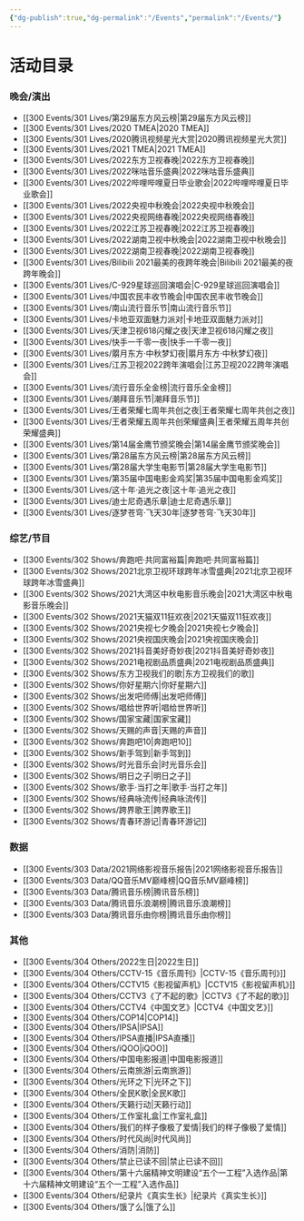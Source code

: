 ```yaml
---
{"dg-publish":true,"dg-permalink":"/Events","permalink":"/Events/"}
---
```


# 活动目录

### 晚会/演出

- [[300 Events/301 Lives/第29届东方风云榜\|第29届东方风云榜]]
- [[300 Events/301 Lives/2020 TMEA\|2020 TMEA]]
- [[300 Events/301 Lives/2020腾讯视频星光大赏\|2020腾讯视频星光大赏]]
- [[300 Events/301 Lives/2021 TMEA\|2021 TMEA]]
- [[300 Events/301 Lives/2022东方卫视春晚\|2022东方卫视春晚]]
- [[300 Events/301 Lives/2022咪咕音乐盛典\|2022咪咕音乐盛典]]
- [[300 Events/301 Lives/2022哔哩哔哩夏日毕业歌会\|2022哔哩哔哩夏日毕业歌会]]
- [[300 Events/301 Lives/2022央视中秋晚会\|2022央视中秋晚会]]
- [[300 Events/301 Lives/2022央视网络春晚\|2022央视网络春晚]]
- [[300 Events/301 Lives/2022江苏卫视春晚\|2022江苏卫视春晚]]
- [[300 Events/301 Lives/2022湖南卫视中秋晚会\|2022湖南卫视中秋晚会]]
- [[300 Events/301 Lives/2022湖南卫视春晚\|2022湖南卫视春晚]]
- [[300 Events/301 Lives/Bilibili 2021最美的夜跨年晚会\|Bilibili 2021最美的夜跨年晚会]]
- [[300 Events/301 Lives/C-929星球巡回演唱会\|C-929星球巡回演唱会]]
- [[300 Events/301 Lives/中国农民丰收节晚会\|中国农民丰收节晚会]]
- [[300 Events/301 Lives/南山流行音乐节\|南山流行音乐节]]
- [[300 Events/301 Lives/卡地亚双面魅力派对\|卡地亚双面魅力派对]]
- [[300 Events/301 Lives/天津卫视618闪耀之夜\|天津卫视618闪耀之夜]]
- [[300 Events/301 Lives/快手一千零一夜\|快手一千零一夜]]
- [[300 Events/301 Lives/朤月东方·中秋梦幻夜\|朤月东方·中秋梦幻夜]]
- [[300 Events/301 Lives/江苏卫视2022跨年演唱会\|江苏卫视2022跨年演唱会]]
- [[300 Events/301 Lives/流行音乐全金榜\|流行音乐全金榜]]
- [[300 Events/301 Lives/潮拜音乐节\|潮拜音乐节]]
- [[300 Events/301 Lives/王者荣耀七周年共创之夜\|王者荣耀七周年共创之夜]]
- [[300 Events/301 Lives/王者荣耀五周年共创荣耀盛典\|王者荣耀五周年共创荣耀盛典]]
- [[300 Events/301 Lives/第14届金鹰节颁奖晚会\|第14届金鹰节颁奖晚会]]
- [[300 Events/301 Lives/第28届东方风云榜\|第28届东方风云榜]]
- [[300 Events/301 Lives/第28届大学生电影节\|第28届大学生电影节]]
- [[300 Events/301 Lives/第35届中国电影金鸡奖\|第35届中国电影金鸡奖]]
- [[300 Events/301 Lives/这十年·追光之夜\|这十年·追光之夜]]
- [[300 Events/301 Lives/迪士尼奇遇乐章\|迪士尼奇遇乐章]]
- [[300 Events/301 Lives/逐梦苍穹·飞天30年\|逐梦苍穹·飞天30年]]


### 综艺/节目

- [[300 Events/302 Shows/奔跑吧·共同富裕篇\|奔跑吧·共同富裕篇]]
- [[300 Events/302 Shows/2021北京卫视环球跨年冰雪盛典\|2021北京卫视环球跨年冰雪盛典]]
- [[300 Events/302 Shows/2021大湾区中秋电影音乐晚会\|2021大湾区中秋电影音乐晚会]]
- [[300 Events/302 Shows/2021天猫双11狂欢夜\|2021天猫双11狂欢夜]]
- [[300 Events/302 Shows/2021央视七夕晚会\|2021央视七夕晚会]]
- [[300 Events/302 Shows/2021央视国庆晚会\|2021央视国庆晚会]]
- [[300 Events/302 Shows/2021抖音美好奇妙夜\|2021抖音美好奇妙夜]]
- [[300 Events/302 Shows/2021电视剧品质盛典\|2021电视剧品质盛典]]
- [[300 Events/302 Shows/东方卫视我们的歌\|东方卫视我们的歌]]
- [[300 Events/302 Shows/你好星期六\|你好星期六]]
- [[300 Events/302 Shows/出发吧师傅\|出发吧师傅]]
- [[300 Events/302 Shows/唱给世界听\|唱给世界听]]
- [[300 Events/302 Shows/国家宝藏\|国家宝藏]]
- [[300 Events/302 Shows/天赐的声音\|天赐的声音]]
- [[300 Events/302 Shows/奔跑吧10\|奔跑吧10]]
- [[300 Events/302 Shows/新手驾到\|新手驾到]]
- [[300 Events/302 Shows/时光音乐会\|时光音乐会]]
- [[300 Events/302 Shows/明日之子\|明日之子]]
- [[300 Events/302 Shows/歌手·当打之年\|歌手·当打之年]]
- [[300 Events/302 Shows/经典咏流传\|经典咏流传]]
- [[300 Events/302 Shows/跨界歌王\|跨界歌王]]
- [[300 Events/302 Shows/青春环游记\|青春环游记]]


### 数据

- [[300 Events/303 Data/2021网络影视音乐报告\|2021网络影视音乐报告]]
- [[300 Events/303 Data/QQ音乐MV巅峰榜\|QQ音乐MV巅峰榜]]
- [[300 Events/303 Data/腾讯音乐榜\|腾讯音乐榜]]
- [[300 Events/303 Data/腾讯音乐浪潮榜\|腾讯音乐浪潮榜]]
- [[300 Events/303 Data/腾讯音乐由你榜\|腾讯音乐由你榜]]


### 其他

- [[300 Events/304 Others/2022生日\|2022生日]]
- [[300 Events/304 Others/CCTV-15《音乐周刊》\|CCTV-15《音乐周刊》]]
- [[300 Events/304 Others/CCTV15《影视留声机》\|CCTV15《影视留声机》]]
- [[300 Events/304 Others/CCTV3《了不起的歌》\|CCTV3《了不起的歌》]]
- [[300 Events/304 Others/CCTV4《中国文艺》\|CCTV4《中国文艺》]]
- [[300 Events/304 Others/COP14\|COP14]]
- [[300 Events/304 Others/IPSA\|IPSA]]
- [[300 Events/304 Others/IPSA直播\|IPSA直播]]
- [[300 Events/304 Others/iQOO\|iQOO]]
- [[300 Events/304 Others/中国电影报道\|中国电影报道]]
- [[300 Events/304 Others/云南旅游\|云南旅游]]
- [[300 Events/304 Others/光环之下\|光环之下]]
- [[300 Events/304 Others/全民K歌\|全民K歌]]
- [[300 Events/304 Others/天籁行动\|天籁行动]]
- [[300 Events/304 Others/工作室礼盒\|工作室礼盒]]
- [[300 Events/304 Others/我们的样子像极了爱情\|我们的样子像极了爱情]]
- [[300 Events/304 Others/时代风尚\|时代风尚]]
- [[300 Events/304 Others/消防\|消防]]
- [[300 Events/304 Others/禁止已读不回\|禁止已读不回]]
- [[300 Events/304 Others/第十六届精神文明建设“五个一工程”入选作品\|第十六届精神文明建设“五个一工程”入选作品]]
- [[300 Events/304 Others/纪录片《真实生长》\|纪录片《真实生长》]]
- [[300 Events/304 Others/饿了么\|饿了么]]
